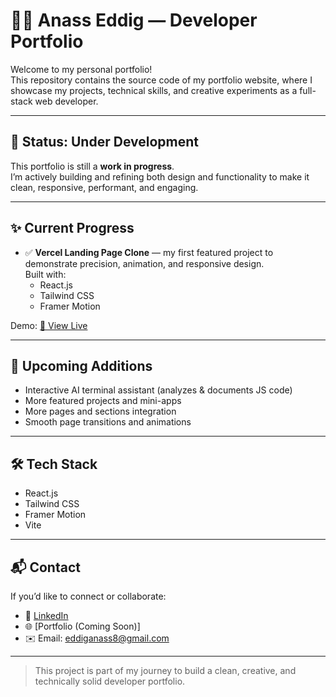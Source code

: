 # 🧑‍💻 Anass Eddig — Developer Portfolio

Welcome to my personal portfolio!  
This repository contains the source code of my portfolio website, where I showcase my projects, technical skills, and creative experiments as a full-stack web developer.

---

## 🚧 Status: Under Development

This portfolio is still a **work in progress**.  
I’m actively building and refining both design and functionality to make it clean, responsive, performant, and engaging.

---

## ✨ Current Progress

- ✅ **Vercel Landing Page Clone** — my first featured project to demonstrate precision, animation, and responsive design.  
  Built with:
  - React.js
  - Tailwind CSS
  - Framer Motion

Demo: [🔗 View Live](https://vercel-landing-clone-mu.vercel.app/)

---

## 🧠 Upcoming Additions

- Interactive AI terminal assistant (analyzes & documents JS code)
- More featured projects and mini-apps
- More pages and sections integration
- Smooth page transitions and animations

---

## 🛠️ Tech Stack

- React.js
- Tailwind CSS
- Framer Motion
- Vite

---

## 📬 Contact

If you’d like to connect or collaborate:

- 💼 [LinkedIn](https://linkedin.com/in/anass-eddig)
- 🌐 [Portfolio (Coming Soon)]
- ✉️ Email: eddiganass8@gmail.com

---

> This project is part of my journey to build a clean, creative, and technically solid developer portfolio.
